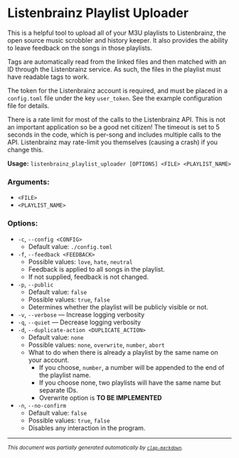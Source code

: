 # Listenbrainz Playlist Uploader

This is a helpful tool to upload all of your M3U playlists to Listenbrainz, the open source music scrobbler and history keeper. It also provides the ability to leave feedback on the songs in those playlists.

Tags are automatically read from the linked files and then matched with an ID through the Listenbrainz service. As such, the files in the playlist must have readable tags to work.

The token for the Listenbrainz account is required, and must be placed in a `config.toml` file under the key `user_token`. See the example configuration file for details.

There is a rate limit for most of the calls to the Listenbrainz API. This is not an important application so be a good net citizen! The timeout is set to 5 seconds in the code, which is per-song and includes multiple calls to the API. Listenbrainz may rate-limit you themselves (causing a crash) if you change this.

**Usage:** `listenbrainz_playlist_uploader [OPTIONS] <FILE> <PLAYLIST_NAME>`

### **Arguments:**

* `<FILE>`
* `<PLAYLIST_NAME>`

### **Options:**

* `-c`, `--config <CONFIG>`
  - Default value: `./config.toml`
* `-f`, `--feedback <FEEDBACK>`
  - Possible values: `love`, `hate`, `neutral`
  - Feedback is applied to all songs in the playlist.
  - If not supplied, feedback is not changed.
* `-p`, `--public`
  - Default value: `false`
  - Possible values: `true`, `false`
  - Determines whether the playlist will be publicly visible or not.
* `-v`, `--verbose` — Increase logging verbosity
* `-q`, `--quiet` — Decrease logging verbosity
* `-d`, `--duplicate-action <DUPLICATE_ACTION>`
  - Default value: `none`
  - Possible values: `none`, `overwrite`, `number`, `abort`
  - What to do when there is already a playlist by the same name on your account.
    - If you choose, `number`, a number will be appended to the end of the playlist name.
    - If you choose none, two playlists will have the same name but separate IDs.
    - Overwrite option is **TO BE IMPLEMENTED**
* `-n`, `--no-confirm`
  - Default value: `false`
  - Possible values: `true`, `false`
  - Disables any interaction in the program.

<hr/>

<small><i>
    This document was partially generated automatically by
    <a href="https://crates.io/crates/clap-markdown"><code>clap-markdown</code></a>.
</i></small>
